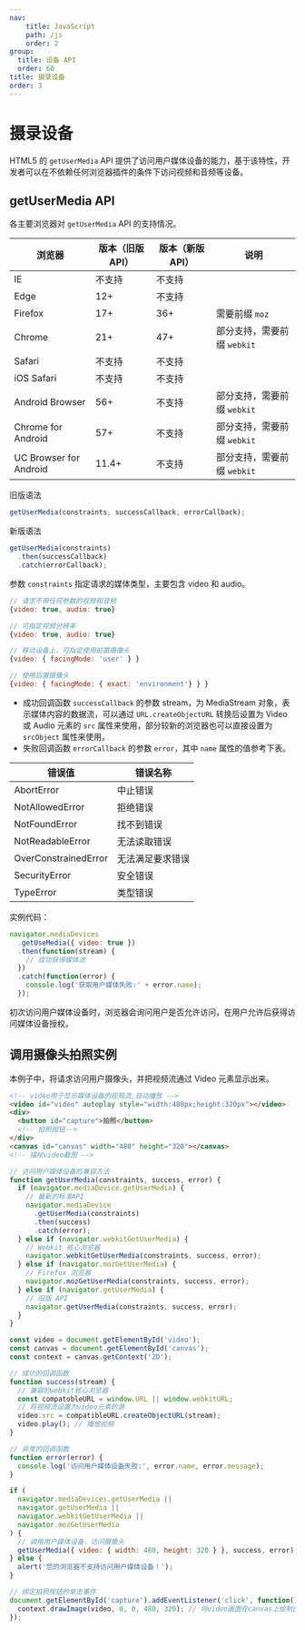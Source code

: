 ```yaml
---
nav:
    title: JavaScript
    path: /js
    order: 2
group:
  title: 设备 API
  order: 60
title: 摄录设备
order: 3
---
```


# 摄录设备

HTML5 的 `getUserMedia` API 提供了访问用户媒体设备的能力，基于该特性，开发者可以在不依赖任何浏览器插件的条件下访问视频和音频等设备。

## getUserMedia API

各主要浏览器对 `getUserMedia` API 的支持情况。

| 浏览器                 | 版本（旧版 API） | 版本（新版 API） | 说明                        |
| ---------------------- | ---------------- | ---------------- | --------------------------- |
| IE                     | 不支持           | 不支持           |                             |
| Edge                   | 12+              | 不支持           |                             |
| Firefox                | 17+              | 36+              | 需要前缀 `moz`              |
| Chrome                 | 21+              | 47+              | 部分支持，需要前缀 `webkit` |
| Safari                 | 不支持           | 不支持           |                             |
| iOS Safari             | 不支持           | 不支持           |                             |
| Android Browser        | 56+              | 不支持           | 部分支持，需要前缀 `webkit` |
| Chrome for Android     | 57+              | 不支持           | 部分支持，需要前缀 `webkit` |
| UC Browser for Android | 11.4+            | 不支持           | 部分支持，需要前缀 `webkit` |

旧版语法

```js
getUserMedia(constraints, successCallback, errorCallback);
```

新版语法

```js
getUserMedia(constraints)
  .then(successCallback)
  .catch(errorCallback);
```

参数 `constraints` 指定请求的媒体类型，主要包含 video 和 audio。

```js
// 请求不带任何参数的视频和音频
{video: true, audio: true}

// 可指定视频分辨率
{video: true, audio: true}

// 移动设备上，可指定使用前置摄像头
{video: { facingMode: 'user' } }

// 使用后置摄像头
{video: { facingMode: { exact: 'environment'} } }
```

- 成功回调函数 `successCallback` 的参数 stream，为 MediaStream 对象，表示媒体内容的数据流，可以通过 `URL.createObjectURL` 转换后设置为 Video 或 Audio 元素的 `src` 属性来使用，部分较新的浏览器也可以直接设置为 `srcObject` 属性来使用。
- 失败回调函数 `errorCallback` 的参数 `error`，其中 `name` 属性的值参考下表。

| 错误值               | 错误名称         |
| -------------------- | ---------------- |
| AbortError           | 中止错误         |
| NotAllowedError      | 拒绝错误         |
| NotFoundError        | 找不到错误       |
| NotReadableError     | 无法读取错误     |
| OverConstrainedError | 无法满足要求错误 |
| SecurityError        | 安全错误         |
| TypeError            | 类型错误         |

实例代码：

```js
navigator.mediaDevices
  .getUseMedia({ video: true })
  .then(function(stream) {
    // 成功获得媒体流
  })
  .catch(function(error) {
    console.log('获取用户媒体失败:' + error.name);
  });
```

初次访问用户媒体设备时，浏览器会询问用户是否允许访问，在用户允许后获得访问媒体设备授权。

## 调用摄像头拍照实例

本例子中，将请求访问用户摄像头，并把视频流通过 Video 元素显示出来。

```html
<!-- video用于显示媒体设备的视频流,自动播放 -->
<video id="video" autoplay style="width:480px;height:320px"></video>
<div>
  <button id="capture">拍照</button>
  <!-- 拍照按钮-->
</div>
<canvas id="canvas" width="480" height="320"></canvas>
<!-- 描绘video截图 -->
```

```js
// 访问用户媒体设备的兼容方法
function getUserMedia(constraints, success, error) {
  if (navigator.mediaDevice.getUserMedia) {
    // 最新的标准API
    navigator.mediaDevice
      .getUserMedia(constraints)
      .then(success)
      .catch(error);
  } else if (navigator.webkitGetUserMedia) {
    // Webkit 核心浏览器
    navigator.webkitGetUserMedia(constraints, success, error);
  } else if (navigator.mozGetUserMedia) {
    // Firefox 浏览器
    navigator.mozGetUserMedia(constraints, success, error);
  } else if (navigator.getUserMedia) {
    // 旧版 API
    navigator.getUserMedia(constraints, success, error);
  }
}

const video = document.getElementById('video');
const canvas = document.getElementById('canvas');
const context = canvas.getContext('2D');

// 成功的回调函数
function success(stream) {
  // 兼容的webkit核心浏览器
  const compatobleURL = window.URL || window.webkitURL;
  // 将视频流设置为video元素的源
  video.src = compatibleURL.createObjectURL(stream);
  video.play(); // 播放视频
}

// 异常的回调函数
function error(error) {
  console.log('访问用户媒体设备失败:', error.name, error.message);
}

if (
  navigator.mediaDevices.getUserMedia ||
  navigator.getUserMedia ||
  navigator.webkitGetUserMedia ||
  navigator.mozGetUserMedia
) {
  // 调用用户媒体设备，访问摄像头
  getUserMedia({ video: { width: 480, height: 320 } }, success, error);
} else {
  alert('您的浏览器不支持访问用户媒体设备！');
}

// 绑定拍照按钮的单击事件
document.getElementById('capture').addEventListener('click', function() {
  context.drawImage(video, 0, 0, 480, 320); // 将video画面在canvas上绘制出来
});
```
